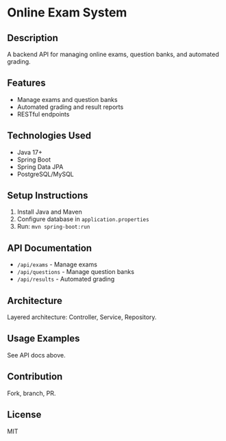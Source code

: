 # Online Exam System

## Description
A backend API for managing online exams, question banks, and automated grading.

## Features
- Manage exams and question banks
- Automated grading and result reports
- RESTful endpoints

## Technologies Used
- Java 17+
- Spring Boot
- Spring Data JPA
- PostgreSQL/MySQL

## Setup Instructions
1. Install Java and Maven
2. Configure database in `application.properties`
3. Run: `mvn spring-boot:run`

## API Documentation
- `/api/exams` - Manage exams
- `/api/questions` - Manage question banks
- `/api/results` - Automated grading

## Architecture
Layered architecture: Controller, Service, Repository.

## Usage Examples
See API docs above.

## Contribution
Fork, branch, PR.

## License
MIT
